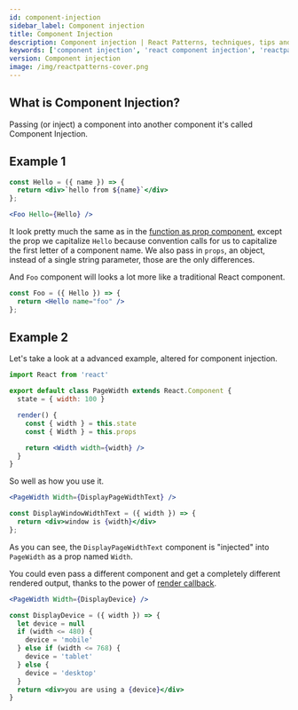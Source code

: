 ```yaml
---
id: component-injection
sidebar_label: Component injection
title: Component Injection
description: Component injection | React Patterns, techniques, tips and tricks in development for Ract developer.
keywords: ['component injection', 'react component injection', 'reactpatterns', 'react patterns', 'reactjspatterns', 'reactjs patterns', 'react', 'reactjs', 'react techniques', 'react tips and tricks']
version: Component injection
image: /img/reactpatterns-cover.png
---
```


## What is Component Injection?

Passing (or inject) a component into another component it's called Component Injection.

## Example 1

```jsx
const Hello = ({ name }) => {
  return <div>`hello from ${name}`</div>
};
```

```jsx
<Foo Hello={Hello} />
```

It look pretty much the same as in the [function as prop component](/docs/function-as-prop-component "function as prop component"), except the prop we capitalize `Hello` because convention calls for us to capitalize the first letter of a component name. We also pass in `props`, an object, instead of a single string parameter, those are the only differences.

And `Foo` component will looks a lot more like a traditional React component.

```jsx
const Foo = ({ Hello }) => {
  return <Hello name="foo" />
};
```

## Example 2

Let's take a look at a advanced example, altered for component injection.

```jsx
import React from 'react'

export default class PageWidth extends React.Component {
  state = { width: 100 }

  render() {
    const { width } = this.state
    const { Width } = this.props

    return <Width width={width} />
  }
}
```

So well as how you use it.

```jsx
<PageWidth Width={DisplayPageWidthText} />
```

```jsx
const DisplayWindowWidthText = ({ width }) => {
  return <div>window is {width}</div>
};
```

As you can see, the `DisplayPageWidthText` component is "injected" into `PageWidth` as a prop named `Width`.

You could even pass a different component and get a completely different rendered output, thanks to the power of [render callback](/docs/render-callback "render callback").

```jsx
<PageWidth Width={DisplayDevice} />
```

```jsx
const DisplayDevice = ({ width }) => {
  let device = null
  if (width <= 480) {
    device = 'mobile'
  } else if (width <= 768) {
    device = 'tablet'
  } else {
    device = 'desktop'
  }
  return <div>you are using a {device}</div>
}
```
